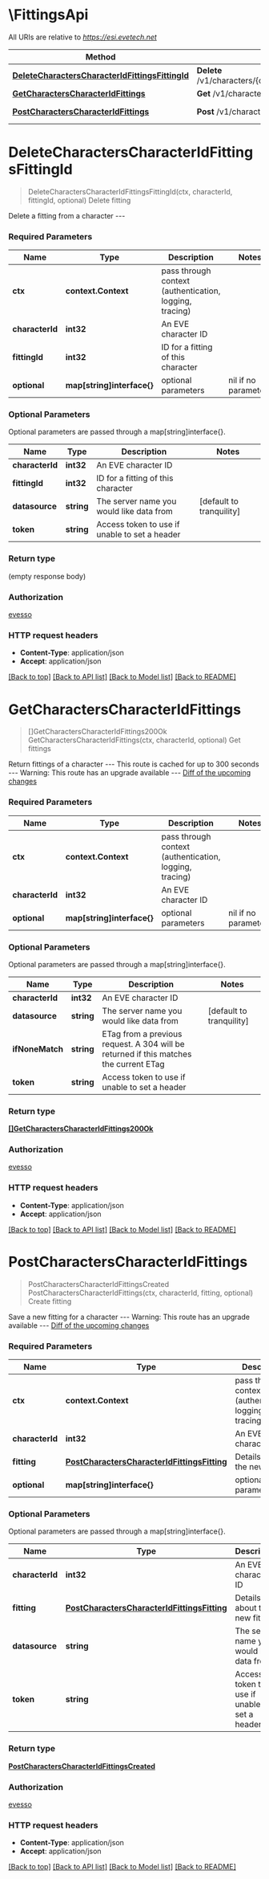 # \FittingsApi

All URIs are relative to *https://esi.evetech.net*

Method | HTTP request | Description
------------- | ------------- | -------------
[**DeleteCharactersCharacterIdFittingsFittingId**](FittingsApi.md#DeleteCharactersCharacterIdFittingsFittingId) | **Delete** /v1/characters/{character_id}/fittings/{fitting_id}/ | Delete fitting
[**GetCharactersCharacterIdFittings**](FittingsApi.md#GetCharactersCharacterIdFittings) | **Get** /v1/characters/{character_id}/fittings/ | Get fittings
[**PostCharactersCharacterIdFittings**](FittingsApi.md#PostCharactersCharacterIdFittings) | **Post** /v1/characters/{character_id}/fittings/ | Create fitting


# **DeleteCharactersCharacterIdFittingsFittingId**
> DeleteCharactersCharacterIdFittingsFittingId(ctx, characterId, fittingId, optional)
Delete fitting

Delete a fitting from a character  --- 

### Required Parameters

Name | Type | Description  | Notes
------------- | ------------- | ------------- | -------------
 **ctx** | **context.Context** | pass through context (authentication, logging, tracing)
  **characterId** | **int32**| An EVE character ID | 
  **fittingId** | **int32**| ID for a fitting of this character | 
 **optional** | **map[string]interface{}** | optional parameters | nil if no parameters

### Optional Parameters
Optional parameters are passed through a map[string]interface{}.

Name | Type | Description  | Notes
------------- | ------------- | ------------- | -------------
 **characterId** | **int32**| An EVE character ID | 
 **fittingId** | **int32**| ID for a fitting of this character | 
 **datasource** | **string**| The server name you would like data from | [default to tranquility]
 **token** | **string**| Access token to use if unable to set a header | 

### Return type

 (empty response body)

### Authorization

[evesso](../README.md#evesso)

### HTTP request headers

 - **Content-Type**: application/json
 - **Accept**: application/json

[[Back to top]](#) [[Back to API list]](../README.md#documentation-for-api-endpoints) [[Back to Model list]](../README.md#documentation-for-models) [[Back to README]](../README.md)

# **GetCharactersCharacterIdFittings**
> []GetCharactersCharacterIdFittings200Ok GetCharactersCharacterIdFittings(ctx, characterId, optional)
Get fittings

Return fittings of a character  ---  This route is cached for up to 300 seconds  --- Warning: This route has an upgrade available  --- [Diff of the upcoming changes](https://esi.evetech.net/diff/latest/dev/#GET-/characters/{character_id}/fittings/)

### Required Parameters

Name | Type | Description  | Notes
------------- | ------------- | ------------- | -------------
 **ctx** | **context.Context** | pass through context (authentication, logging, tracing)
  **characterId** | **int32**| An EVE character ID | 
 **optional** | **map[string]interface{}** | optional parameters | nil if no parameters

### Optional Parameters
Optional parameters are passed through a map[string]interface{}.

Name | Type | Description  | Notes
------------- | ------------- | ------------- | -------------
 **characterId** | **int32**| An EVE character ID | 
 **datasource** | **string**| The server name you would like data from | [default to tranquility]
 **ifNoneMatch** | **string**| ETag from a previous request. A 304 will be returned if this matches the current ETag | 
 **token** | **string**| Access token to use if unable to set a header | 

### Return type

[**[]GetCharactersCharacterIdFittings200Ok**](get_characters_character_id_fittings_200_ok.md)

### Authorization

[evesso](../README.md#evesso)

### HTTP request headers

 - **Content-Type**: application/json
 - **Accept**: application/json

[[Back to top]](#) [[Back to API list]](../README.md#documentation-for-api-endpoints) [[Back to Model list]](../README.md#documentation-for-models) [[Back to README]](../README.md)

# **PostCharactersCharacterIdFittings**
> PostCharactersCharacterIdFittingsCreated PostCharactersCharacterIdFittings(ctx, characterId, fitting, optional)
Create fitting

Save a new fitting for a character  ---  Warning: This route has an upgrade available  --- [Diff of the upcoming changes](https://esi.evetech.net/diff/latest/dev/#POST-/characters/{character_id}/fittings/)

### Required Parameters

Name | Type | Description  | Notes
------------- | ------------- | ------------- | -------------
 **ctx** | **context.Context** | pass through context (authentication, logging, tracing)
  **characterId** | **int32**| An EVE character ID | 
  **fitting** | [**PostCharactersCharacterIdFittingsFitting**](PostCharactersCharacterIdFittingsFitting.md)| Details about the new fitting | 
 **optional** | **map[string]interface{}** | optional parameters | nil if no parameters

### Optional Parameters
Optional parameters are passed through a map[string]interface{}.

Name | Type | Description  | Notes
------------- | ------------- | ------------- | -------------
 **characterId** | **int32**| An EVE character ID | 
 **fitting** | [**PostCharactersCharacterIdFittingsFitting**](PostCharactersCharacterIdFittingsFitting.md)| Details about the new fitting | 
 **datasource** | **string**| The server name you would like data from | [default to tranquility]
 **token** | **string**| Access token to use if unable to set a header | 

### Return type

[**PostCharactersCharacterIdFittingsCreated**](post_characters_character_id_fittings_created.md)

### Authorization

[evesso](../README.md#evesso)

### HTTP request headers

 - **Content-Type**: application/json
 - **Accept**: application/json

[[Back to top]](#) [[Back to API list]](../README.md#documentation-for-api-endpoints) [[Back to Model list]](../README.md#documentation-for-models) [[Back to README]](../README.md)

